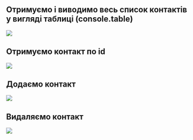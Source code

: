 ## Отримуємо і виводимо весь список контактів у вигляді таблиці (console.table)

![](https://i.ibb.co/fFMqrn5/12.jpg)

## Отримуємо контакт по id

![](https://i.ibb.co/gvcZvdW/2.jpg)

## Додаємо контакт

![](https://i.ibb.co/8KhGRsh/3.jpg)

## Видаляємо контакт

![](https://i.ibb.co/PGp05mg/4.jpg)
